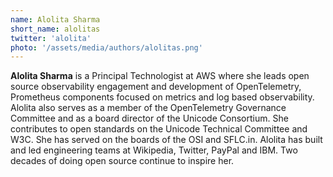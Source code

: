 ```yaml
---
name: Alolita Sharma
short_name: alolitas
twitter: 'alolita'
photo: '/assets/media/authors/alolitas.png'
---
```



**Alolita Sharma** is a Principal Technologist at AWS where she leads open source observability engagement and development of OpenTelemetry, Prometheus components focused on metrics and log based observability. Alolita also serves as a member of the OpenTelemetry Governance Committee and as a board director of the Unicode Consortium. She contributes to open standards on the Unicode Technical Committee and W3C. She has served on the boards of the OSI and SFLC.in. Alolita has built and led engineering teams at Wikipedia, Twitter, PayPal and IBM. Two decades of doing open source continue to inspire her.
